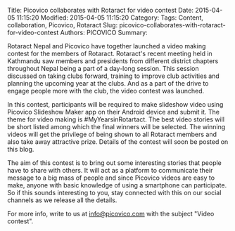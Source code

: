 Title: Picovico collaborates with Rotaract for video contest 
Date: 2015-04-05 11:15:20
Modified: 2015-04-05 11:15:20
Category: 
Tags: Content, collaboration, Picovico, Rotaract
Slug: picovico-collaborates-with-rotaract-for-video-contest
Authors: PICOVICO
Summary: 


Rotaract Nepal and Picovico have together launched a video making contest for the members of Rotaract. Rotaract&apos;s recent meeting held in Kathmandu saw members and presidents from different district chapters throughout Nepal being a part of a day-long session. This session discussed on taking clubs forward, training to improve club activities and planning the upcoming year at the clubs. And as a part of the drive to engage people more with the club, the video contest was launched.

In this contest, participants will be required to make slideshow video using Picovico Slideshow Maker app on their Android device and submit it. The theme for video making is #MyYearsinRotartact. The best video stories will be short listed among which the final winners will be selected. The winning videos will get the privilege of being shown to all Rotaract members and also take away attractive prize. Details of the contest will soon be posted on this blog.

The aim of this contest is to bring out some interesting stories that people have to share with others. It will act as a platform to communicate their message to a big mass of people and since Picovico videos are easy to make, anyone with basic knowledge of using a smartphone can participate. So if this sounds interesting to you, stay connected with this on our social channels as we release all the details.

For more info, write to us at info@picovico.com with the subject "Video contest".
